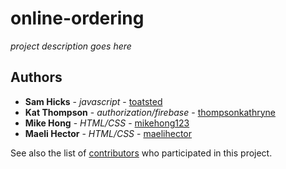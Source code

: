 # online-ordering

*project description goes here*

## Authors

* **Sam Hicks** - *javascript* - [toatsted](https://github.com/toatsted)
* **Kat Thompson** - *authorization/firebase* - [thompsonkathryne](https://github.com/thompsonkathryne)
* **Mike Hong** - *HTML/CSS* - [mikehong123](https://github.com/mikehong123)
* **Maeli Hector** - *HTML/CSS* - [maelihector](https://github.com/maelihector)

See also the list of [contributors](https://github.com/your/project/contributors) who participated in this project.

